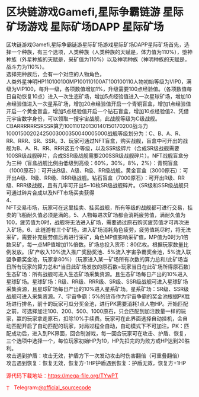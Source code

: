 # 区块链游戏Gamefi,星际争霸链游 星际矿场游戏 星际矿场DAPP 星际矿场

区块链游戏Gamefi,星际争霸链游星际矿场游戏星际矿场DAPP星际矿场首先，选择一个种族，有三个选项，人类种族（人类种族的天赋是，体力值为110%），堕神种族（外星种族的天赋是，采矿值为110%）以及神明种族（神明种族的天赋是，战斗力为110%）。<br>选择完种族后，会有一个对应的人物角色，<br>人类外星神明HP110100100MP100110100AT100100110人物初始等级为VIP0，满级为VIP100，每升一级，各项数值增加1%，升级需要100点经验值。（各项数值每日自动恢复10点）进入一次生态矿场，增加5点经验值进入一次星球矿场，增加10点经验值进入一次星系矿场，增加20点经验值开启一个青铜盲盒，增加1点经验值开启一个黄金盲盒，增加5点经验值开启一个钻石盲盒，增加10点经验值2、凭借元宇宙数字身份，可以领取一搜宇宙战舰，此战舰等级为C级战舰。<br>CBARRRRRRSRSSR算力100110120130140150170200战斗力10001500202425003000350040005000战舰等级划分为：C、B、A、R、RR、RRR、SR、SSR。3、玩家可通过NFT盲盒，购买战舰，盲盒中可开出的战舰为B、A、R、RR、RRR这五个等级，以及SSR级碎片（合成SR级战舰需要100SR级战舰碎片，合成SSR级战舰需要200SSR级战舰碎片）。NFT战舰盲盒分为三种（盲盒战舰比例由低级到高级：60%，30%，8%，2%）：青铜盲盒（1000原石）：可开出B级、A级、R级、RR级战舰。黄金盲盒（3000原石）：可开出A级、R级、RR级、RRR级战舰。钻石盲盒（7000原石）：可开出R级、RR级、RRR级战舰，且有几率可开出5~10枚SR级战舰碎片。（SR级和SSR级战舰只可通过碎片合成以及NFT市场买卖获得<br>4、<br>NFT交易市场，玩家可在这里挂卖、挂买战舰，所有等级的战舰都可进行交易，挂卖的飞船耐久值必须是满的。5、人物每进次矿场都会消耗疲劳值，满耐久值为100，疲劳值为0时，战舰将无法进入矿场，需要通过原石购买疲劳值才可再次进入矿场。6、此链游有三个矿场，进入矿场消耗角色疲劳，疲劳值耗尽时，将无法采矿，需要补充疲劳值后再进行采矿，角色MP值影响采矿值，MP值为0时为1倍数采矿，每一点MP值增加1%倍数。矿场总投入货币：80亿枚。根据玩家数量比例发放。（矿产收入10%流入推广奖励奖池、5%流入宇宙争霸奖金池，5%流入联盟争霸奖金池，玩家拿80%）（玩家进入某一矿场所有次数的算力总和/此矿场当日所有玩家的算力总和*当日此矿场发放的原石数=玩家当日在此矿场所得原石数）生态矿场：所有战舰可进入生态矿场采集资源。且生态矿场每日产出的10%进入星球矿场。星球矿场：R级、RR级、RRR级、SR级、SSR级战舰可进入星球矿场采集资源，且星球矿场每日产出的10%进入星系矿场。星系矿场：SR级、SSR级战舰可进入采集资源。7、宇宙争霸：5%的货币作为宇宙争霸的奖金池根据PK胜场进行排名，前十的玩家可瓜分奖金池，进行PK需要消耗1点人物HP。开始匹配之前，可选择加注100、200、500、1000原石，只会匹配到加注数量一样的玩家，赢的玩家拿走原石，扣除10%手续费。玩家可在此界面选择自动挂机，会自动匹配开启了自动匹配的玩家，对局过程全自动，自动模式下不可加注。PK：匹配成功后，进入到PK界面，回合制游戏，每一回合玩家可在攻击、护盾、恢复，三个选项中选择一个，每位玩家初始HP为10，HP先扣完的为败方或HP达到20胜利。<br>攻击遇到护盾：攻击无效，护盾方下一次发动攻击时伤害翻倍（可重叠翻倍）<br>攻击遇到恢复：恢复无效，恢复方-1HP护盾遇到恢复：护盾无效，恢复方+1HP<br>


<p style="color: red;">源代码下载地址：<a href="https://mega-file.org/TYwPT" style="color: red;">https://mega-file.org/TYwPT</a></p><p style="color: red;"><img src="https://cdn-icons-png.flaticon.com/512/2111/2111646.png" alt="Telegram Icon" style="width: 16px; vertical-align: middle; margin-right: 5px;">Telegram:<a href="https://t.me/official_sourcecode" style="color: red;">@official_sourcecode</a></p>